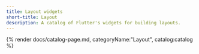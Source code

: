 ```yaml
---
title: Layout widgets
short-title: Layout
description: A catalog of Flutter's widgets for building layouts.
---
```


{% render docs/catalog-page.md, categoryName:"Layout", catalog:catalog %}
